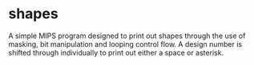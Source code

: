 # shapes
A simple MIPS program designed to print out shapes through the
use of masking, bit manipulation and looping control flow. A design number is 
shifted through individually to print out either a space or asterisk.
